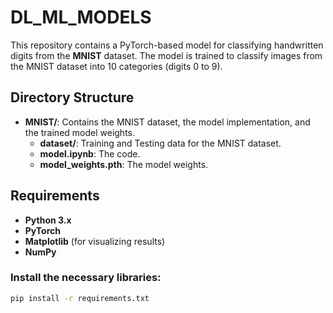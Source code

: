 # DL_ML_MODELS

This repository contains a PyTorch-based model for classifying handwritten digits from the **MNIST** dataset. The model is trained to classify images from the MNIST dataset into 10 categories (digits 0 to 9).

## Directory Structure

-   **MNIST/**: Contains the MNIST dataset, the model implementation, and the trained model weights.
    -   **dataset/**: Training and Testing data for the MNIST dataset.
    -   **model.ipynb**: The code.
    -   **model_weights.pth**: The model weights.

## Requirements

-   **Python 3.x**
-   **PyTorch**
-   **Matplotlib** (for visualizing results)
-   **NumPy**

### Install the necessary libraries:

```bash
pip install -r requirements.txt
```
